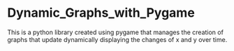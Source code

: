 # Dynamic_Graphs_with_Pygame
This is a python library created using pygame that manages the creation of graphs that update dynamically displaying the changes of x and y over time.
